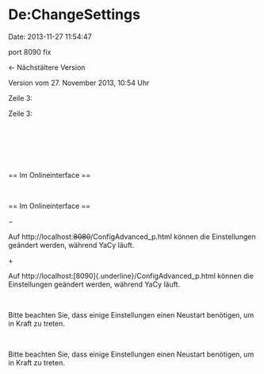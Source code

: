 De:ChangeSettings
=================

Date: 2013-11-27 11:54:47

port 8090 fix

← Nächstältere Version

Version vom 27. November 2013, 10:54 Uhr

Zeile 3:

Zeile 3:

 

 

 

<div>

== Im Onlineinterface ==

</div>

 

<div>

== Im Onlineinterface ==

</div>

−

<div>

Auf http://localhost:~~8080~~/ConfigAdvanced\_p.html können die
Einstellungen geändert werden, während YaCy läuft.

</div>

\+

<div>

Auf http://localhost:[8090]{.underline}/ConfigAdvanced\_p.html können
die Einstellungen geändert werden, während YaCy läuft.

</div>

 

<div>

Bitte beachten Sie, dass einige Einstellungen einen Neustart benötigen,
um in Kraft zu treten.

</div>

 

<div>

Bitte beachten Sie, dass einige Einstellungen einen Neustart benötigen,
um in Kraft zu treten.

</div>

 

 
